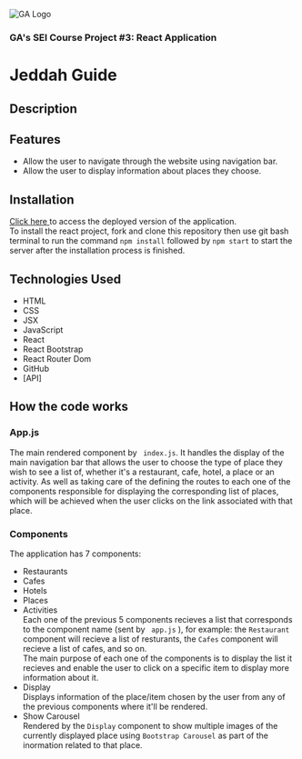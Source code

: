 ![GA Logo](https://ga-dash.s3.amazonaws.com/production/assets/logo-9f88ae6c9c3871690e33280fcf557f33.png) 
### GA's SEI Course Project #3: React Application

# Jeddah Guide

## Description

## Features
* Allow the user to navigate through the website using navigation bar.
* Allow the user to display information about places they choose.

## Installation
<a href="google.com"> Click here </a> to access the deployed version of the application. <br>
To install the react project, fork and clone this repository then use git bash terminal to run the command
``` npm install ``` followed by ``` npm start ``` to start the server after the installation process is finished.

## Technologies Used
* HTML
* CSS
* JSX
* JavaScript
* React
* React Bootstrap
* React Router Dom
* GitHub
* [API]


## How the code works
### App.js
The main rendered component by ``` index.js```. It handles the display of the main navigation bar that allows the user to choose the type of place they wish to see a list of, whether it's a restaurant, cafe, hotel, a place or an activity. As well as taking care of the defining the routes to each one of the components responsible for displaying the corresponding list of places, which will be achieved when the user clicks on the link associated with that place.

### Components
The application has 7 components:
  * Restaurants
  * Cafes
  * Hotels
  * Places
  * Activities
<br>Each one of the previous 5 components recieves a list that corresponds to the component name (sent by ``` app.js``` ), for example: the ``` Restaurant ``` component will recieve a list of resturants, the ``` Cafes ``` component will recieve a list of cafes, and so on.
<br>The main purpose of each one of the components is to display the list it recieves and enable the user to click on a specific item to display more information about it.
* Display
<br> Displays information of the place/item chosen by the user from any of the previous components where it'll be rendered.
* Show Carousel
<br> Rendered by the ``` Display ``` component to show multiple images of the currently displayed place using ``` Bootstrap Carousel ``` as part of the inormation related to that place.
